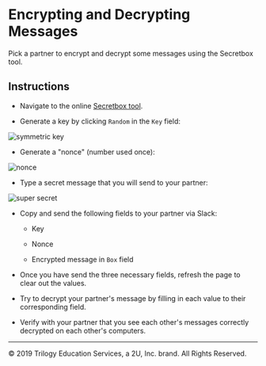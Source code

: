 # Encrypting and Decrypting Messages

Pick a partner to encrypt and decrypt some messages using the Secretbox tool.

## Instructions

* Navigate to the online [Secretbox tool](https://tweetnacl.js.org/#/secretbox).

* Generate a key by clicking `Random` in the `Key` field:

![symmetric key](Images/symmetric-key.png)

* Generate a "nonce" (number used once):

![nonce](Images/symmetric-nonce.png)

* Type a secret message that you will send to your partner:

![super secret](Images/symmetric-message.png)

* Copy and send the following fields to your partner via Slack:

  * Key

  * Nonce

  * Encrypted message in `Box` field

* Once you have send the three necessary fields, refresh the page to clear out the values.

* Try to decrypt your partner's message by filling in each value to their corresponding field.

* Verify with your partner that you see each other's messages correctly decrypted on each other's computers.

---
© 2019 Trilogy Education Services, a 2U, Inc. brand. All Rights Reserved.
